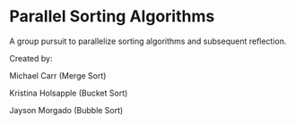 # Parallel Sorting Algorithms
A group pursuit to parallelize sorting algorithms and subsequent reflection. 

Created by: 

Michael Carr (Merge Sort)

Kristina Holsapple (Bucket Sort)

Jayson Morgado (Bubble Sort)
